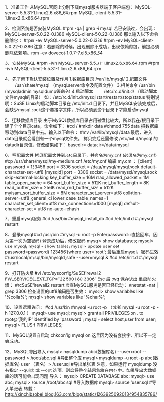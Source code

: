 1、准备工作
从MySQL官网上分别下载mysql服务器端于客户端包：
MySQL-server-5.5.31-1.linux2.6.x86_64.rpm
MySQL-client-5.5.31-1.linux2.6.x86_64.rpm

2、检测系统是否安装MySQL
#rpm -qa | grep -i mysql
若已安装过，会出现：
MySQL-server-5.0.22-0.i386
MySQL-client-5.0.22-0.i386
那么输入以下命令删除它：
#rpm -ev MySQL-server-5.0.22-0.i386
#rpm -ev MySQL-client-5.0.22-0.i386
注意：若删除的时候，出现删除不成功，出现依赖的包，前提必须删除依赖项。rpm -ev dovecot-1.0.7-7.el5.x86_64

3、安装MySQL
#rpm -ivh MySQL-server-5.5.31-1.linux2.6.x86_64.rpm
#rpm -ivh MySQL-client-5.5.31-1.linux2.6.x86_64.rpm

4、先了解下默认安装位置及作用
1.数据库目录      /var/lib/mysql/ 
2.配置文件   　　 /usr/share/mysql   （mysql.server命令及配置文件） 
3.相关命令        /usr/bin            (mysqladmin mysqldump等命令) 
4.启动脚本   　　 /etc/rc.d/init.d/  （启动脚本文件mysql的目录） 如：/etc/rc.d/init.d/mysql start/restart/stop/status
特别说明：SuSE Linux的启动脚本目录在  /etc/init.d 目录下，并且MySQL安装完成后，会缺少mysql.sock这个套接字文件，所以必须到这个目录下才能启动mysql

5、迁移数据库目录
由于MySQL数据库目录占用磁盘比较大，所以我在/根目录下建了个个目录data，命令如下：
#cd /
#mkdir data
#chmod 755 data
把数据库移动到data目录中去。输入以下命令：
#mv /var/lib/mysql /data
最后，进入data目录就会看到有一个mysql文件夹。
拷贝完后还需修改 /etc/init.d/mysql 的datadir目录值，修改结果如下：
basedir=
datadir=/data/mysql

6、写配置文件
拷贝配置文件到/etc目录下，并命名为my.cnf   (必须名为my.cnf)
#cp /usr/share/mysql/my-medium.cnf /etc/my.cnf
编辑 my.cnf ：
[client]
password = 123456
port = 3306
socket = /data/mysql/mysql.sock
default-character-set=utf8
[mysqld]
port = 3306
socket = /data/mysql/mysql.sock
skip-external-locking
key_buffer_size = 16M
max_allowed_packet = 1M
table_open_cache = 64
sort_buffer_size = 512K
net_buffer_length = 8K
read_buffer_size = 256K
read_rnd_buffer_size = 512K
myisam_sort_buffer_size = 8M
character_set_server=utf8
collation-server=utf8_general_ci
lower_case_table_names=1
character_set_client=utf8
max_connections=1000
[mysql]
default-character-set = utf8
no-auto-rehash

7、重启mysql服务
#cd /usr/bin
#mysql_install_db
#cd /etc/init.d
#./mysql restart

8、登录mysql
#cd /usr/bin
#mysql -u root -p
Enterpassword: (直接回车，因为第一次为空密码)
登录成功后，修改密码
mysql> show databases;
mysql> use mysql;
mysql> show tables;
mysql> update user set password=password('123456')where user='root';
最后重启mysql，密码生效
#/usr/local/mysql/bin/mysqld_safe --user=mysql &
#cd /etc/init.d
#./mysql restart

9、打开防火墙
#vi /etc/sysconfig/SuSEfirewall2
FW_SERVICES_EXT_TCP="22 5901 80 3306"
Esc 后 :wq 保存退出
重启防火墙：
#rcSuSEfirewall2 restart
检查MySQL服务是否已经启动：
#netstat -nat | grep 3306
检查设置的utf8编码是否生效：
mysql> show variables like '%colla%';
mysql> show variables like '%char%';

10、设置远程访问：
#cd /usr/bin
#mysql -u root -p                        （或者      mysql -u root -p -h 127.0.0.1       ）
mysql> use mysql; 
mysql> grant all PRIVILEGES on *.* to root@'我的IP' identified by 'password'; 
mysql> select host,user from user;
mysql> FLUSH PRIVILEGES;

11、MySQL设置自启动
chkconfig mysql on
这里因为没有套接字，所以不一定会成功。

12、MySQL导出导入
mysql> mysqldump abc(数据库名) --user=root --password > /root/abc.sql      #导出整个库
mysql> mysqldump -u root -p abc(数据库名) user （表名）> /user.sql         #导出单张表
注意，如果运行 mysqldump 没有指定 --quick 或 --opt 选项，则会将整个结果集放在内存中。如果导出大数据库的话可能会出现问题
导入：
mysql> CREATE DATABASE abc;
mysql> use abc;
mysql> source /root/abc.sql    #导入数据库
mysql> source /user.sql        #导入单张表
转载：http://xinchibaobei.blog.163.com/blog/static/12639250920134954835786/
